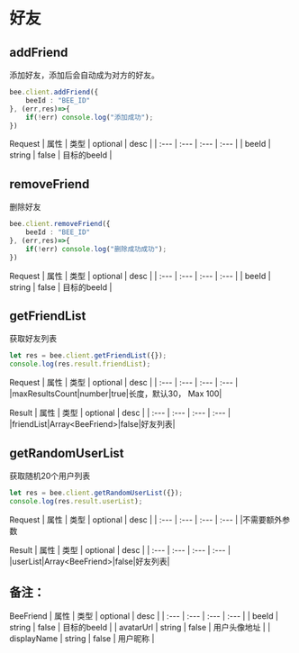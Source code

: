 # 好友

## addFriend
添加好友，添加后会自动成为对方的好友。
```typescript
bee.client.addFriend({
    beeId : "BEE_ID"
}, (err,res)=>{
    if(!err) console.log("添加成功");
})
```
Request
| 属性 | 类型 | optional | desc |
| :--- | :--- | :--- | :--- |
| beeId | string | false | 目标的beeId |

## removeFriend
删除好友
```typescript
bee.client.removeFriend({
    beeId : "BEE_ID"
}, (err,res)=>{
    if(!err) console.log("删除成功成功");
})
```
Request
| 属性 | 类型 | optional | desc |
| :--- | :--- | :--- | :--- |
| beeId | string | false | 目标的beeId |

## getFriendList
获取好友列表
```typescript
let res = bee.client.getFriendList({});
console.log(res.result.friendList);
```
Request
| 属性 | 类型 | optional | desc |
| :--- | :--- | :--- | :--- |
|maxResultsCount|number|true|长度，默认30， Max 100|

Result
| 属性 | 类型 | optional | desc |
| :--- | :--- | :--- | :--- |
|friendList|Array&lt;BeeFriend&gt;|false|好友列表|


## getRandomUserList
获取随机20个用户列表
```typescript
let res = bee.client.getRandomUserList({});
console.log(res.result.userList);
```

Request
| 属性 | 类型 | optional | desc |
| :--- | :--- | :--- | :--- |
|不需要额外参数

Result
| 属性 | 类型 | optional | desc |
| :--- | :--- | :--- | :--- |
|userList|Array&lt;BeeFriend&gt;|false|好友列表|

## 备注：
BeeFriend
| 属性 | 类型 | optional | desc |
| :--- | :--- | :--- | :--- |
| beeId | string | false | 目标的beeId |
| avatarUrl | string | false | 用户头像地址 |
| displayName | string | false | 用户昵称 |
